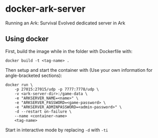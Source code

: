 # docker-ark-server
Running an Ark: Survival Evolved dedicated server in Ark

## Using docker

First, build the image while in the folder with Dockerfile with:

    docker build -t <tag-name> .

Then setup and start the container with (Use your own information for angle-bracketed sections):

    docker run \
        -p 27015:27015/udp -p 7777:7778/udp \
        -v <ark-server-dir>:/game-data \
        -e "ARKSERVER_NAME=<name>" \
        -e "ARKSERVER_PASSWORD=<game-password> \
        -e "ARKSERVER_ADMINPASSWORD=<admin-password>" \
        -d --restart on-failure \
        --name <container-name>
        <tag-name>

Start in interactive mode by replacing `-d` with `-ti`
